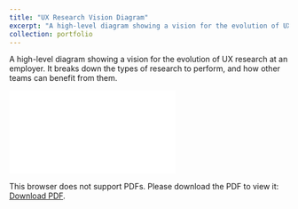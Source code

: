 ```yaml
---
title: "UX Research Vision Diagram"
excerpt: "A high-level diagram showing a vision for the evolution of UX research at an employer."
collection: portfolio
---
```


A high-level diagram showing a vision for the evolution of UX research at an employer. It breaks down the types of research to perform, and how other teams can benefit from them.

<object data="/files/UXResearch_Plan28Jan2022.pdf" type="application/pdf" width="700px" height="700px">
    <embed src="/files/UXResearch_Plan28Jan2022.pdf">
        <p>This browser does not support PDFs. Please download the PDF to view it: <a href="/files/UXResearch_Plan28Jan2022.pdf">Download PDF</a>.</p>
    </embed>
</object>
